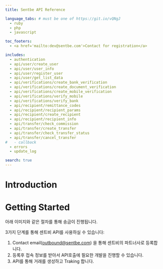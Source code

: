 ```yaml
---
title: Sentbe API Reference

language_tabs: # must be one of https://git.io/vQNgJ
  - ruby
  - php
  - javascript

toc_footers:
  - <a href='mailto:dev@sentbe.com'>Contact for registration</a>

includes:
  - authentication
  - api/user/create_user
  - api/user/user_info
  - api/user/register_user
  - api/user/get_list_data
  - api/verifications/create_bank_verification
  - api/verifications/create_document_verification
  - api/verifications/create_mobile_verification
  - api/verifications/verify_mobile
  - api/verifications/verify_bank
  - api/recipient/remittance_codes
  - api/recipient/recipient_params
  - api/recipient/create_recipient
  - api/recipient/recipient_info
  - api/transfer/check_commission
  - api/transfer/create_transfer
  - api/transfer/check_transfer_status
  - api/transfer/cancel_transfer
#   - callback
  - errors
  - update_log

search: true
---
```


# Introduction

# Getting Started
아래 이미지와 같은 절차를 통해 송금이 진행됩니다.

3가지 단계를 통해 센트비 API를 사용하실 수 있습니다:

1. Contact email(<a href="mailto:contact@sentbe.com">outbound@sentbe.com</a>) 을 통해 센트비의 파트너사로 등록합니다.
2. 등록후 접속 정보를 받아서 API호출에 필요한 개발을 진행할 수 있습니다.
3. API를 통해 거래를 생성하고 Traking 합니다.
